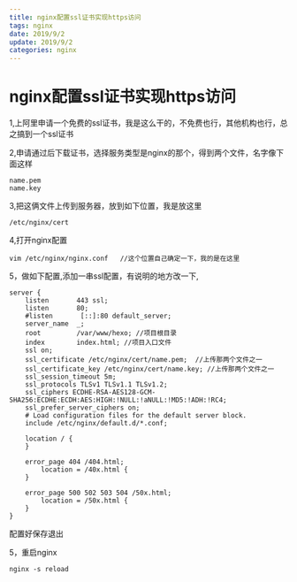 ```yaml
---
title: nginx配置ssl证书实现https访问
tags: nginx
date: 2019/9/2
update: 2019/9/2
categories: nginx
---
```



# nginx配置ssl证书实现https访问

1,上阿里申请一个免费的ssl证书，我是这么干的，不免费也行，其他机构也行，总之搞到一个ssl证书

2,申请通过后下载证书，选择服务类型是nginx的那个，得到两个文件，名字像下面这样

    name.pem
    name.key

3,把这俩文件上传到服务器，放到如下位置，我是放这里

    /etc/nginx/cert

4,打开nginx配置

    vim /etc/nginx/nginx.conf   //这个位置自己确定一下，我的是在这里

5，做如下配置,添加一串ssl配置，有说明的地方改一下, 

    server {
        listen       443 ssl;
        listen       80;
        #listen       [::]:80 default_server;
        server_name  _;
        root         /var/www/hexo; //项目根目录
        index        index.html; //项目入口文件
        ssl on;
        ssl_certificate /etc/nginx/cert/name.pem;  //上传那两个文件之一
        ssl_certificate_key /etc/nginx/cert/name.key; //上传那两个文件之一
        ssl_session_timeout 5m;
        ssl_protocols TLSv1 TLSv1.1 TLSv1.2;
        ssl_ciphers ECDHE-RSA-AES128-GCM-SHA256:ECDHE:ECDH:AES:HIGH:!NULL:!aNULL:!MD5:!ADH:!RC4;
        ssl_prefer_server_ciphers on;
        # Load configuration files for the default server block.
        include /etc/nginx/default.d/*.conf;

        location / {
        }

        error_page 404 /404.html;
            location = /40x.html {
        }

        error_page 500 502 503 504 /50x.html;
            location = /50x.html {
        }
    }

配置好保存退出

5，重启nginx

    nginx -s reload